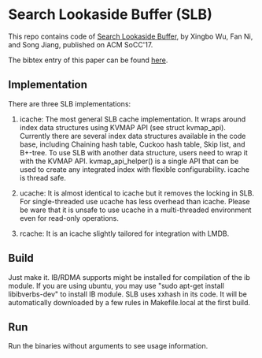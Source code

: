 # Search Lookaside Buffer (SLB)

This repo contains code of [Search Lookaside Buffer](http://omega.uta.edu/~xxw4571/papers/slb.pdf), by Xingbo Wu, Fan Ni, and Song Jiang, published on ACM SoCC'17.

The bibtex entry of this paper can be found [here](https://dl.acm.org/citation.cfm?id=3127483).

## Implementation
There are three SLB implementations:

1. icache: The most general SLB cache implementation. It wraps around index data structures using KVMAP API (see struct kvmap\_api).
Currently there are several index data structures available in the code base, including Chaining hash table, Cuckoo hash table, Skip list, and B+-tree.
To use SLB with another data structure, users need to wrap it with the KVMAP API.
kvmap\_api\_helper() is a single API that can be used to create any integrated index with flexible configurability.
icache is thread safe.

2. ucache: It is almost identical to icache but it removes the locking in SLB. For single-threaded use ucache has less overhead than icache.
Please be ware that it is unsafe to use ucache in a multi-threaded environment even for read-only operations.

3. rcache: It is an icache slightly tailored for integration with LMDB.

## Build
Just make it. IB/RDMA supports might be installed for compilation of the ib module.
If you are using ubuntu, you may use "sudo apt-get install libibverbs-dev" to install IB module.
SLB uses xxhash in its code. It will be automatically downloaded by a few rules in Makefile.local at the first build.

## Run
Run the binaries without arguments to see usage information.
